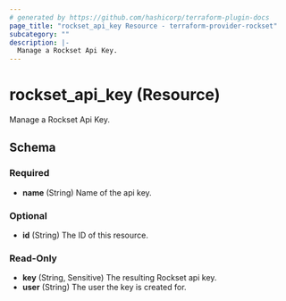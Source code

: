 ```yaml
---
# generated by https://github.com/hashicorp/terraform-plugin-docs
page_title: "rockset_api_key Resource - terraform-provider-rockset"
subcategory: ""
description: |-
  Manage a Rockset Api Key.
---
```


# rockset_api_key (Resource)

Manage a Rockset Api Key.



<!-- schema generated by tfplugindocs -->
## Schema

### Required

- **name** (String) Name of the api key.

### Optional

- **id** (String) The ID of this resource.

### Read-Only

- **key** (String, Sensitive) The resulting Rockset api key.
- **user** (String) The user the key is created for.


